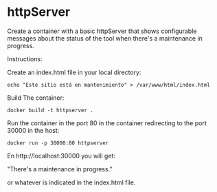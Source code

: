 # httpServer

Create a container with a basic httpServer that shows configurable messages about the status of the tool when there's a maintenance in progress. 

Instructions:

Create an index.html file in your local directory:

    echo "Este sitio está en mantenimiento" > /var/www/html/index.html

Build The container:

    docker build -t httpserver .

Run the container in the port 80 in the container redirecting to the port 30000 in the host:

    docker run -p 30000:80 httpserver

En http://localhost:30000 you will get:

"There's a maintenance in progress." 

or whatever is indicated in the index.html file.
